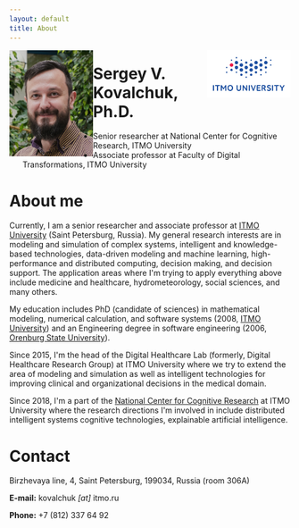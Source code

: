 ```yaml
---
layout: default
title: About
---
```


<img src="/me.png" alt="Me" width="150" style="float: left;" />
<img src="/itmo.jpg" alt="Me" width="150" style="float: right;" />

# Sergey V. Kovalchuk, Ph.D.

- Senior researcher at National Center for Cognitive Research, ITMO University
- Associate professor at Faculty of Digital Transformations, ITMO University

# About me

Currently, I am a senior researcher and associate professor at [ITMO University](https://en.itmo.ru/) (Saint Petersburg, Russia). My general research interests are in modeling and simulation of complex systems, intelligent and knowledge-based technologies, data-driven modeling and machine learning, high-performance and distributed computing, decision making, and decision support. The application areas where I'm trying to apply everything above include medicine and healthcare, hydrometeorology, social sciences, and many others.

My education includes PhD (candidate of sciences) in mathematical modeling, numerical calculation, and software systems (2008, [ITMO University](https://en.itmo.ru/)) and an Engineering degree in software engineering (2006, [Orenburg State University](http://osu.ru/doc/666)). 

Since 2015, I'm the head of the Digital Healthcare Lab (formerly, Digital Healthcare Research Group) at ITMO University where we try to extend the area of modeling and simulation as well as intelligent technologies for improving clinical and organizational decisions in the medical domain. 

Since 2018, I'm a part of the [National Center for Cognitive Research](https://actcognitive.org/) at ITMO University where the research directions I'm involved in include distributed intelligent systems cognitive technologies, explainable artificial intelligence. 

# Contact

Birzhevaya line, 4, Saint Petersburg, 199034, Russia (room 306A)

**E-mail:** kovalchuk *[at]* itmo.ru

**Phone:** +7 (812) 337 64 92